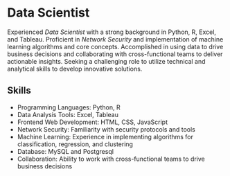 <h1>Data Scientist</h1>
    <p>Experienced <em>Data Scientist</em> with a strong background in Python, R, Excel, and Tableau. Proficient in <em>Network Security</em> and implementation of machine learning algorithms and core concepts. Accomplished in using data to drive business decisions and collaborating with cross-functional teams to deliver actionable insights. Seeking a challenging role to utilize technical and analytical skills to develop innovative solutions.</p>
    <h2>Skills</h2>
    <ul>
      <li>Programming Languages: Python, R</li>
      <li>Data Analysis Tools: Excel, Tableau</li>
      <li>Frontend Web Development: HTML, CSS, JavaScript</li>
      <li>Network Security: Familiarity with security protocols and tools</li>
      <li>Machine Learning: Experience in implementing algorithms for classification, regression, and clustering</li>
    <li>Database: MySQL and Postgresql </li>
      <li>Collaboration: Ability to work with cross-functional teams to drive business decisions</li>
    </ul>
<!---
SteloyBits/SteloyBits is a ✨ special ✨ repository because its `README.md` (this file) appears on your GitHub profile.
You can click the Preview link to take a look at your changes.
--->

<!---
SteloyBits/SteloyBits is a ✨ special ✨ repository because its `README.md` (this file) appears on your GitHub profile.
You can click the Preview link to take a look at your changes.
--->
